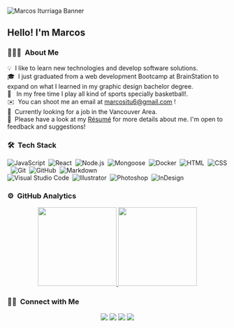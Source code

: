 ![Marcos Iturriaga Banner](https://raw.githubusercontent.com/marcositu6/marcositu6/main/assets/Backdrop-Marcos.jpg)

<h2>Hello! I'm Marcos</h2>

### 👨🏻‍💻 &nbsp;About Me

💡 &nbsp;I like to learn new technologies and develop software solutions.\
🎓 &nbsp;I just graduated from a web development Bootcamp at BrainStation to expand on what I learned in my graphic design bachelor degree.\
🏀 &nbsp; In my free time I play all kind of sports specially basketball!.\
✉️ &nbsp;You can shoot me an email at marcositu6@gmail.com !\
📍 &nbsp;Currently looking for a job in the Vancouver Area.\
📄 &nbsp;Please have a look at my [Résumé](https://raw.githubusercontent.com/marcositu6/marcositu6/master/assets/Resume-Marcos-Iturriaga.pdf) for more details about me. I'm open to feedback and suggestions!

### 🛠 &nbsp;Tech Stack

![JavaScript](https://img.shields.io/badge/-JavaScript-05122A?style=flat&logo=javascript)&nbsp;
![React](https://img.shields.io/badge/-React-05122A?style=flat&logo=react)&nbsp;
![Node.js](https://img.shields.io/badge/-Node.js-05122A?style=flat&logo=node.js)&nbsp;
![Mongoose](https://img.shields.io/badge/-Mongoose-05122A?style=flat&logo=mongodb)&nbsp;
![Docker](https://img.shields.io/badge/-Docker-05122A?style=flat&logo=docker)&nbsp;
![HTML](https://img.shields.io/badge/-HTML-05122A?style=flat&logo=HTML5)&nbsp;
![CSS](https://img.shields.io/badge/-CSS-05122A?style=flat&logo=CSS3&logoColor=1572B6)&nbsp;
![Git](https://img.shields.io/badge/-Git-05122A?style=flat&logo=git)&nbsp;
![GitHub](https://img.shields.io/badge/-GitHub-05122A?style=flat&logo=github)&nbsp;
![Markdown](https://img.shields.io/badge/-Markdown-05122A?style=flat&logo=markdown)\
![Visual Studio Code](https://img.shields.io/badge/-Visual%20Studio%20Code-05122A?style=flat&logo=visual-studio-code&logoColor=007ACC)&nbsp;
![Illustrator](https://img.shields.io/badge/-Illustrator-05122A?style=flat&logo=adobe-illustrator)&nbsp;
![Photoshop](https://img.shields.io/badge/-Photoshop-05122A?style=flat&logo=adobe-photoshop)&nbsp;
![InDesign](https://img.shields.io/badge/-InDesign-05122A?style=flat&logo=adobe-indesign)&nbsp;

### ⚙️ &nbsp;GitHub Analytics

<p align="center">
<a href="https://github.com/marcositu6">
  <img height="180em" src="https://github-readme-stats-eight-theta.vercel.app/api?username=marcositu6&show_icons=true&theme=algolia&include_all_commits=true&count_private=true"/>
  <img height="180em" src="https://github-readme-stats-eight-theta.vercel.app/api/top-langs/?username=marcositu6&layout=compact&langs_count=8&theme=algolia"/>
</a>
</p>

### 🤝🏻 &nbsp;Connect with Me

<p align="center">
<a href="https://linkedin.com/in/marcositu6"><img src="https://img.shields.io/badge/-Marcos%20Iturriaga-0077B5?style=flat&logo=Linkedin&logoColor=white"/></a>
<a href="mailto:marcositu6@gmail.com"><img src="https://img.shields.io/badge/-marcositu6@gmail.com-D14836?style=flat&logo=Gmail&logoColor=white"/></a>
<a href="https://www.facebook.com/marcos.iturriaga.1"><img src="https://img.shields.io/badge/-Marcos%20Iturriaga-1877F2?style=flat&logo=Facebook&logoColor=white"/></a>
<a href="https://raw.githubusercontent.com/marcositu6/marcositu6/master/assets/Resume-Marcos-Iturriaga.pdf"><img src="https://img.shields.io/badge/-Resume-f27e18?style=flat&logo=file&logoColor=white"/></a>
</p>
